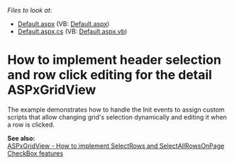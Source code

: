 <!-- default file list -->
*Files to look at*:

* [Default.aspx](./CS/WebSite/Default.aspx) (VB: [Default.aspx](./VB/WebSite/Default.aspx))
* [Default.aspx.cs](./CS/WebSite/Default.aspx.cs) (VB: [Default.aspx.vb](./VB/WebSite/Default.aspx.vb))
<!-- default file list end -->
# How to implement header selection and row click editing for the detail ASPxGridView


<p>The example demonstrates how to handle the Init events to assign custom scripts that allow changing grid's selection dynamically and editing it when a row is clicked.</p><p><strong>See also:</strong><br />
<a href="https://www.devexpress.com/Support/Center/p/K18253">ASPxGridView - How to implement SelectRows and SelectAllRowsOnPage CheckBox features</a></p>

<br/>


